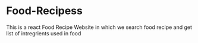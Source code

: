 # Food-Recipess
 This is a react Food Recipe Website in which we search food recipe and get list of intregrients used in food
